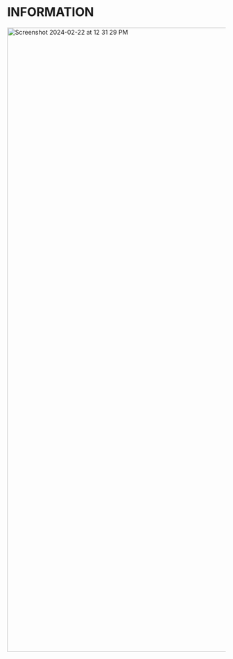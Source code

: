 # INFORMATION

<img width="1440" alt="Screenshot 2024-02-22 at 12 31 29 PM" src="https://github.com/Lynk4/PicoCTF/assets/44930131/f6100e50-3cf3-4cc8-9d83-fa7ae1b9b035">
